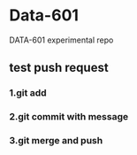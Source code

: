 # Data-601
DATA-601 experimental repo
## test push request
### 1.git add
### 2.git commit with message
### 3.git merge and push
